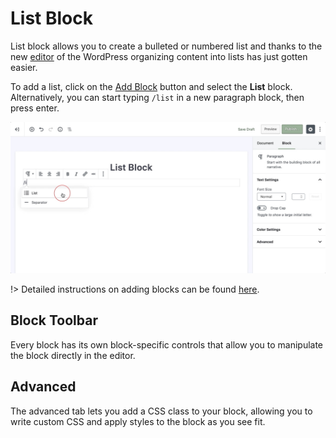# List Block

List block allows you to create a bulleted or numbered list and thanks to the new [editor](wordpress-editor) of the WordPress organizing content into lists has just gotten easier.

To add a list, click on the [Add Block](adding-block) button and select the **List** block. Alternatively, you can start typing `/list` in a new paragraph block, then press enter.

![Use the slash command /list to add a list block](img/add-list-block.jpg)

!> Detailed instructions on adding blocks can be found [here](adding-block).

## Block Toolbar

Every block has its own block-specific controls that allow you to manipulate the block directly in the editor. 

## Advanced

The advanced tab lets you add a CSS class to your block, allowing you to write custom CSS and apply styles to the block as you see fit.
